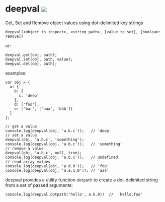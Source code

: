 # deepval [![](https://travis-ci.org/diffsky/deepval.svg)](https://travis-ci.org/diffsky/deepval)

Get, Set and Remove object values using dot-delimited key strings

```
deepval(<object to inspect>, <string path>, [value to set], [boolean: remove])
```

or:
```
deepval.get(obj, path);
deepval.set(obj, path, value);
deepval.del(obj, path);
```

examples:
```
var obj = {
  a: {
    b: {
      c: 'deep'
    },
    d: ['foo'],
    e: ['bar', ['aaa', 'bbb']]
  }
};

// get a value
console.log(deepval(obj, 'a.b.c'));   // 'deep'
// set a value
deepval(obj, 'a.b.c', 'something');
console.log(deepval(obj, 'a.b.c'));   // 'something'
// remove a value
deepval(obj, 'a.b.c', null, true);
console.log(deepval(obj, 'a.b.c'));   // undefined
// read array values
console.log(deepval(obj, 'a.d.0'));   // 'foo'
console.log(deepval(obj, 'a.e.1.0')); // 'aaa'
```

deepval provides a utility function `dotpath` to create a dot-delimited string
from a set of passed arguments:
```
console.log(deepval.dotpath('hello', a.b.0))  //  'hello.foo'
```
